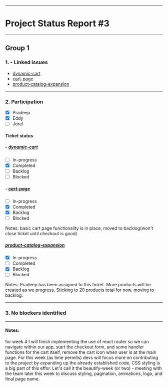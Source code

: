 ***
# Project Status Report #3
***

## Group 1

### 1. - Linked issues

- [dynamic-cart](https://github.com/sudo-eddy/ecommerce-group-fall-21/issues/8)
- [cart-page](https://github.com/sudo-eddy/ecommerce-group-fall-21/issues/9)
- [product-catalog-expansion](https://github.com/sudo-eddy/ecommerce-group-fall-21/issues/10)
    


***

### 2. Participation

- [x] Pradeep
- [x] Eddy
- [ ] Jorel

#### Ticket status

##### - [dynamic-cart](https://github.com/sudo-eddy/ecommerce-group-fall-21/issues/8)


- [ ] In-progress
- [x] Completed
- [ ] Backlog
- [ ] Blocked

##### - [cart-page](https://github.com/sudo-eddy/ecommerce-group-fall-21/issues/9)

- [ ] In-progress
- [x] Completed
- [x] Backlog
- [ ] Blocked

Notes: basic cart page functionality is in place, moved to backlog(won't close ticket until checkout is good)
##### [product-catalog-expansion](https://github.com/sudo-eddy/ecommerce-group-fall-21/issues/10)

- [x] In-progress
- [ ] Completed
- [x] Backlog
- [ ] Blocked

Notes: Pradeep has been assigned to this ticket. More products will be created as we progress. Sticking to 20 products total for now, moving to backlog. 


***

### 3. No blockers identified

***
#### Notes: 

for week 4 I will finish implementing the use of react router so we can navigate within our app, start the checkout form, and some handler functions for the cart itself, remove the cart icon when user is at the main page. For this week (as time permits) devs will focus more on contributing to the project by expanding up the already established code, CSS styling is a big part of this effor. Let's call it the beautify-week (or two) - meeting with the team later this week to discuss styling, pagination, animations, logo, and final page name. 